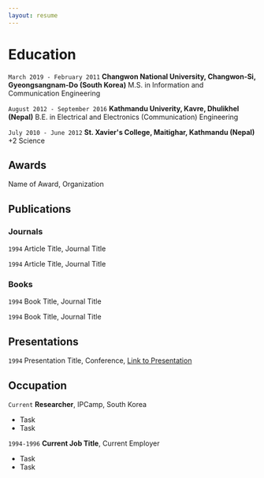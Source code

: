 ```yaml
---
layout: resume
---
```

<!-- #Currently

#Current Position Description -->

# Education

`March 2019 - February 2011`
__Changwon National University, Changwon-Si, Gyeongsangnam-Do (South Korea)__
M.S. in Information and Communication Engineering

`August 2012 - September 2016`
__Kathmandu Univerity, Kavre, Dhulikhel (Nepal)__
B.E. in Electrical and Electronics (Communication) Engineering

`July 2010 - June 2012`
__St. Xavier's College, Maitighar, Kathmandu (Nepal)__
+2 Science

## Awards

 <!--` 2012 -  2016` -->
Name of Award, Organization 

## Publications

<!-- A list is also available [online](https://scholar.google.co.uk/citations?user=LTOTl0YAAAAJ) -->

### Journals

`1994`
Article Title, Journal Title

`1994`
Article Title, Journal Title

### Books

`1994`
Book Title, Journal Title

`1994`
Book Title, Journal Title


## Presentations

`1994`
Presentation Title, Conference, <a href="https://MyWebsite.tld/presentation1">Link to Presentation</a>


## Occupation

`Current`
__Researcher__, IPCamp, South Korea 

- Task
- Task

`1994-1996`
__Current Job Title__, Current Employer 

- Task
- Task



<!-- ### Footer

Last updated: May 2013 -->


